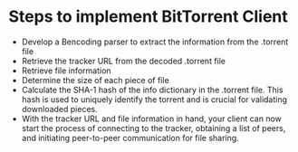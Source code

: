 # Steps to implement BitTorrent Client

* Develop a Bencoding parser to extract the information from the .torrent file
* Retrieve the tracker URL from the decoded .torrent file
* Retrieve file information
* Determine the size of each piece of file
* Calculate the SHA-1 hash of the info dictionary in the .torrent file. This hash is used to uniquely identify the torrent and is crucial for validating downloaded pieces.
* With the tracker URL and file information in hand, your client can now start the process of connecting to the tracker, obtaining a list of peers, and initiating peer-to-peer communication for file sharing.